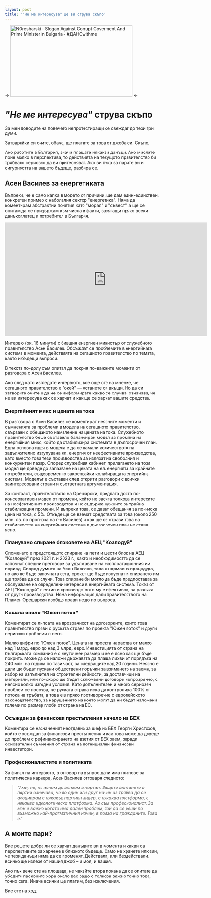 ```yaml
---
layout: post
title: '"Не ме интересува" ще ви струва скъпо'
---
```


-> <img src="../../../images/2013-06-20-was-passiert-in-bulgarien/noresharski.png" alt="NOresharski - Slogan Against Corrupt Coverment And Prime Minister in Bulgaria - #ДАНСwithme" style="width: 400px; height: 233px;" /> <-

# _"Не ме интересува"_ струва скъпо

За мен доводите на повечето непротестиращи се свеждат до тези три думи.

Затваряйки си очите, обаче, ще платите за това от джоба си. Скъпо.

Ако работите в България, значи плащате някакви данъци. Ако мислите поне малко в перспектива, то действията на текущото правителство би трябвало сериозно да ви притесняват. Ако ви пука за парите ви и сигурността на вашето бъдеще, разбира се.

## Асен Василев за енергетиката

Въпреки, че е само капка в морето от причини, ще дам един-единствен, конкретен пример с наболелия сектор "енергетика". Няма да коментирам абстрактни понятия като "морал" и "съвест", а ще се опитам да се придържам към числа и факти, засягащи пряко всеки данъкоплатец и потребител в България.

<iframe width="660" height="371" src="https://www.youtube.com/embed/4f75KdJRy9c" frameborder="0" allowfullscreen></iframe>

Интервю (ок. 16 минути) с бившия енергиен министър от служебното правителство Асен Василев. Обсъждат се проблемите в енергийната система в момента, действията на сегашното правителство по темата, както и бъдещи въпроси.

В текста по-долу съм опитал да покрия по-важните моменти от разговора с Асен Василев.

Ако след като изгледате интервюто, все още сте на мнение, че сегашното правителство е "окей" — останете си вкъщи. Но да си затворите очите и да не се информирате какво се случва, означава, че не ви интересува как се харчат и как ще се харчат вашите средства.

### Енергийният микс и цената на тока

В разговора с Асен Василев се коментират неясните моменти и съмненията за проблеми в модела на сегашното правителство, свързани с обещаното намаление на цената на тока. Служебното правителство беше съставило балансиран модел за промяна на енергийния микс, който да стабилизира системата в дългосрочен план. Една основна идея в модела е да се намали количеството на задължително изкупувана ел. енергия от неефективните производства, като вместо това тези производства да излязат на свободния и конкурентен пазар. Според служебния кабинет, прилагането на този модел ще доведе до запазване на цената на ел. енергията за крайните потребители, същевременно закрепвайки колабиращата енергийна система. Моделът е съставен след открити разговори с всички заинтересовани страни и съответната аргументация.

За контраст, правителството на Орешарски, предлага доста по-консервативен модел от промени, който не засяга толкова интересите на неефективните производства и не съдържа нужните за трайна стабилизация промени. И въпреки това, се дават обещания за по-ниска цена на тока, с 5%. Откъде ще се вземат средствата за това (около 250 млн. лв. по прогноза на г-н Василев) и как ще се отрази това на стабилността на енергийната система в дългосрочен план не става ясно.

### Планувано спиране блоковете на АЕЦ "Козлодуй"

Споменато е предстоящото спиране на пети и шести блок на АЕЦ "Козлодуй" през 2021 г. и 2023 г., както и необходимостта да се започнат спешни преговори за удължаване на експлоатационния им период. Според думите на Асен Василев, това е нормална процедура, но ако не бъде започната сега, срокът ще бъде изпуснат и спирането им ще трябва да се случи. Това спиране би могло да бъде предпоставка за обслужване на определени интереси в енергийната система. Токът от АЕЦ "Козлодуй" е евтин и производството му е ефективно, за разлика от други производства. Няма информация дали правителството на Пламен Орешарски изобщо прави нещо по въпроса.

### Кашата около "Южен поток"

Коментират се липсата на прозрачност на договорките, които това правителство прави с руската страна по проекта "Южен поток" и други сериозни проблеми с него.

Малко цифри по "Южен поток". Цената на проекта нараства от малко над 1 млрд. евро до над 3 млрд. евро. Инвестицията от страна на българската компания е с неуточнен размер и не е ясно как ще бъде покрита. Може да се наложи държавата да плаща лихви от порядъка на 240 млн. на година по тази част, за следващите над 20 години. Неясно е дали ще бъдат пускани обществени поръчки за взимането на заеми, за избор на изпълнител на строителни дейности, за доставчици на материали, или по-скоро ще бъдат сключвани договори непрозрачно, с неясно колко изгодни условия. Като допълнителен и много сериозен проблем се посочва, че руската страна иска да контролира 100% от потока на тръбата, а това е в пряко противоречие с европейското законодателство, за нарушението на което могат да ни бъдат наложени големи по размер глоби от страна на ЕС.

### Осъждан за финансови престъпления начело на БЕХ

Коментира се назначеният неотдавна за шеф на БЕХ Георги Христозов, който е осъждан за финансови престъпления и как това може да доведе до проблем с рефинансирането на взетия от БЕХ заем, заради основателни съмнения от страна на потенциални финансови инвеститори.

### Професионалистите и политиката

За финал на интервюто, в отговор на въпрос дали има планове за политическа кариера, Асен Василев отговаря следното:

> _"Ами, не, не искам да влизам в партии. Защото влизането в партии означава, че по един или друг начин аз трябва да се асоциирам с някакъв партиен лидер, с някаква платформа, с някаква идеологическа платформа. Аз съм професионалист. За мен е важно когато има даден проблем, той да се реши по възможно най-прагматичния начин, в полза на гражданите. Това е."_

## А моите пари?

Вие решете добре ли се харчат данъците ви в момента и какви са перспективите за харчене в близкото бъдеще. Само не хранете илюзии, че тези данъци няма да се променят. Действали, или бездействали, всичко ще излезе от нашия джоб – и моя, и вашия.

Ако пък вече сте на площада, не чакайте втора покана да се опитате да убедите пасивните хора около вас защо е толкова важно точно това, точно сега. Иначе всички ще платим, без изключения.

Вие сте на ход.
